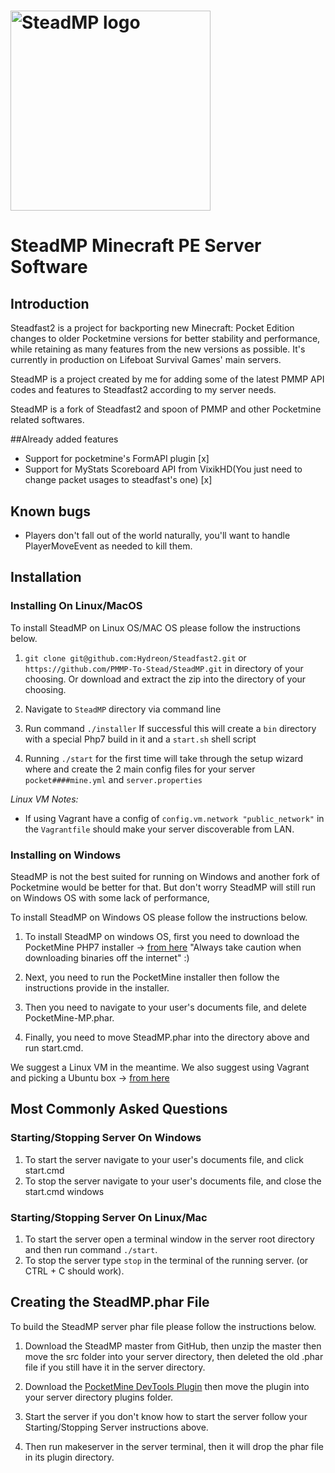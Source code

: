 #  <img src="https://raw.githubusercontent.com/PMMP-To-Stead/Steadfast2/master/steadmplogo.png" alt="SteadMP logo" title="Gofight" align="center" height="320" />
# SteadMP Minecraft PE Server Software

## Introduction

Steadfast2 is a project for backporting new Minecraft: Pocket Edition changes to older Pocketmine versions for better stability and performance, while retaining as many features from the new versions as possible. It's currently in production on Lifeboat Survival Games' main servers.

SteadMP is a project created by me for adding some of the latest PMMP API codes and features to Steadfast2 according to my server needs.

SteadMP is a fork of Steadfast2 and spoon of PMMP and other Pocketmine related softwares.

##Already added features
- Support for pocketmine's FormAPI plugin [x]
- Support for MyStats Scoreboard API from VixikHD(You just need to change packet usages to steadfast's one) [x]

## Known bugs

- Players don't fall out of the world naturally, you'll want to handle PlayerMoveEvent as needed to kill them.

## Installation

### Installing On Linux/MacOS

To install SteadMP on Linux OS/MAC OS please follow the instructions below.

1)  `git clone git@github.com:Hydreon/Steadfast2.git` or `https://github.com/PMMP-To-Stead/SteadMP.git` in directory of your choosing. Or download and extract the zip into the directory of your choosing. 

2) Navigate to `SteadMP` directory via command line

3) Run command `./installer` If successful this will create a `bin` directory with a special Php7 build in it and a `start.sh` shell script
    
4) Running `./start` for the first time will take through the setup wizard where and create the 2 main config files for your server `pocket####mine.yml` and `server.properties`    

  *Linux VM Notes:* 
        
   - If using Vagrant have a config of `config.vm.network "public_network"` in the `Vagrantfile` should make your server discoverable from LAN. 

### Installing on Windows

SteadMP is not the best suited for running on Windows and another fork of Pocketmine would be better for that. But don't worry SteadMP will still run on Windows OS with some lack of performance,

To install SteadMP on Windows OS please follow the instructions below.

1) To install SteadMP on windows OS, first you need to download the PocketMine PHP7 installer -> [from here](https://github.com/NotPocketMine/Windows-PocketMine-MP/) "Always take caution when downloading binaries off the internet" :)

2) Next, you need to run the PocketMine installer then follow the instructions provide in the installer. 

3) Then you need to navigate to your user's documents file, and delete PocketMine-MP.phar.

4) Finally, you need to move SteadMP.phar into the directory above and run start.cmd.

We suggest a Linux VM in the meantime.  We also suggest using Vagrant and picking a Ubuntu box -> [from here](https://atlas.hashicorp.com/boxes/search?utf8=%E2%9C%93&sort=&provider=&q=ubuntu)
   
## Most Commonly Asked Questions

### Starting/Stopping Server On Windows

1) To start the server navigate to your user's documents file, and click start.cmd
2) To stop the server navigate to your user's documents file, and close the start.cmd windows

### Starting/Stopping Server On Linux/Mac

 1) To start the server open a terminal window in the server root directory and then run command `./start`.
 2) To stop the server type `stop` in the terminal of the running server. (or CTRL + C should work).  
 
## Creating the SteadMP.phar File

To build the SteadMP server phar file please follow the instructions below.

1) Download the SteadMP master from GitHub, then unzip the master then move the src folder into your server directory, then deleted the old .phar file if you still have it in the server directory. 

2) Download the [PocketMine DevTools Plugin](https://poggit.pmmp.io/p/DevTools/1.12.1) then move the plugin into your server directory plugins folder.

3) Start the server if you don't know how to start the server follow your Starting/Stopping Server instructions above.

4) Then run makeserver in the server terminal, then it will drop the phar file in its plugin directory.




